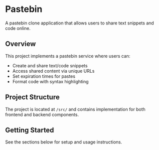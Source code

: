 # Pastebin

A pastebin clone application that allows users to share text snippets and code online.

## Overview

This project implements a pastebin service where users can:
- Create and share text/code snippets
- Access shared content via unique URLs
- Set expiration times for pastes
- Format code with syntax highlighting

## Project Structure
The project is located at `/src/` and contains implementation for both frontend and backend components.

## Getting Started
See the sections below for setup and usage instructions.
